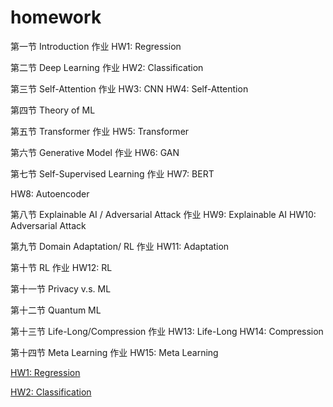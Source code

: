 # homework

第一节 Introduction 作业 HW1: Regression

第二节 Deep Learning 作业 HW2: Classification

第三节 Self-Attention 作业 HW3: CNN HW4: Self-Attention

第四节 Theory of ML

第五节 Transformer 作业 HW5: Transformer

第六节 Generative Model 作业 HW6: GAN

第七节 Self-Supervised Learning 作业 HW7: BERT 

HW8: Autoencoder

第八节 Explainable AI / Adversarial Attack 作业 HW9: Explainable AI HW10: Adversarial Attack

第九节 Domain Adaptation/ RL 作业 HW11: Adaptation

第十节 RL 作业 HW12: RL

第十一节 Privacy v.s. ML

第十二节 Quantum ML

第十三节 Life-Long/Compression 作业 HW13: Life-Long HW14: Compression

第十四节 Meta Learning 作业 HW15: Meta Learning

[HW1: Regression](https://www.notion.so/HW1-Regression-f7f0f299458849b6b5b5e6261fdf69c4)

[HW2: Classification ](https://www.notion.so/HW2-Classification-808fe84026f34f69be82b4317cd921df)
